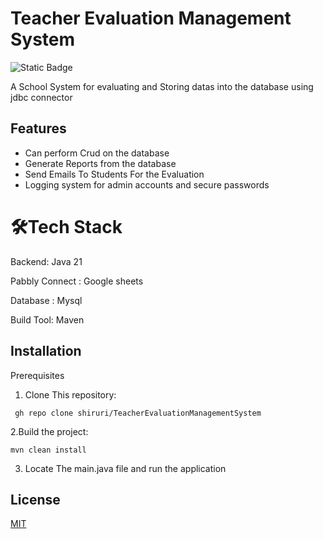 
# Teacher Evaluation Management System

![Static Badge](https://img.shields.io/badge/Java_21-blue) 

A School System for evaluating and Storing datas into the database using jdbc connector


## Features

- Can perform Crud on the database
- Generate Reports from the database 
- Send Emails To Students For the Evaluation
- Logging system for admin accounts and secure passwords

# 🛠Tech Stack

Backend: Java 21

Pabbly Connect : Google sheets

Database : Mysql

Build Tool: Maven

## Installation

Prerequisites

1. Clone This repository:
```
 gh repo clone shiruri/TeacherEvaluationManagementSystem
```

2.Build the project:
```
mvn clean install
```
3. Locate The main.java file and run the application
## License

[MIT](https://choosealicense.com/licenses/mit/)


